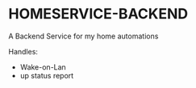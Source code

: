 # HOMESERVICE-BACKEND

A Backend Service for my home automations

Handles:
- Wake-on-Lan
- up status report